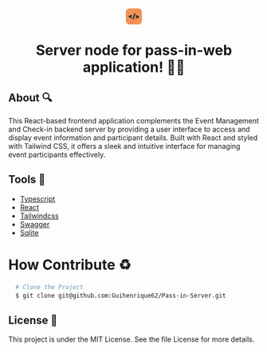 <h1 align="center">
   <img src="./src/assets/icon.png">
   <p>Server node for pass-in-web application! 🚶‍♀️</p>
</h1>

## About 🔍

This React-based frontend application complements the Event Management and Check-in backend server by providing a user interface to access and display event information and participant details. Built with React and styled with Tailwind CSS, it offers a sleek and intuitive interface for managing event participants effectively.

## Tools 🔨

 - [Typescript](https://www.typescriptlang.org)
 - [React](https://react.dev)
 - [Tailwindcss](https://tailwindcss.com)
 - [Swagger](https://swagger.io)
 - [Sqlite](https://www.sqlite.org)


 # How Contribute ♻

 ```bash
   # Clone the Project
   $ git clone git@github.com:Guihenrique62/Pass-in-Server.git
 ```


## License 🧾

This project is under the MIT License. See the file License for more details.
